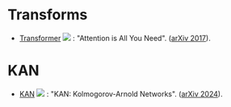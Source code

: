 # Transforms
+ [Transformer](https://github.com/tensorflow/tensor2tensor/blob/master/tensor2tensor/models/transformer.py) ![](https://img.shields.io/github/stars/tensorflow/tensor2tensor?style=social) : "Attention is All You Need". ([arXiv 2017](https://arxiv.org/abs/1706.03762)).

# KAN
+ [KAN](https://github.com/KindXiaoming/pykan) ![](https://img.shields.io/github/stars/KindXiaoming/pykan?style=social) : "KAN: Kolmogorov-Arnold Networks". ([arXiv 2024](https://arxiv.org/abs/2404.19756)).

